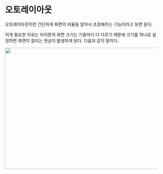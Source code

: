 
# 오토레이아웃

오토레이아웃이란 간단하게 화면의 비율을 알아서 조정해주는 기능이라고 보면 된다.

이게 필요한 이유는 아이폰의 화면 크기는 기종마다 다 다르기 때문에 크기를 하나로 설정하면 화면이 잘리는 현상이 발생하게 된다. 다음과 같이 말이다.

<img src = "./Users/idong-gi/Desktop/스크린샷 2022-07-12 오전 12.37.59.png" width="600" height="400">
